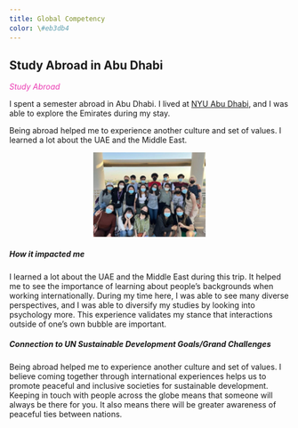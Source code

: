 ```yaml
---
title: Global Competency
color: \#eb3db4
---
```


## Study Abroad in Abu Dhabi
<i style="color: #eb3db4">Study Abroad</i>

I spent a semester abroad in Abu Dhabi. I lived at 
[NYU Abu Dhabi](https://www.nyu.edu/abu-dhabi.html), and I was able to explore 
the Emirates during my stay.


Being abroad helped me to experience another culture and set of values. I learned a lot about the UAE and the Middle East.

<center>
<img src="/assets/images/nyuad_group_photo.JPG" 
     alt="NYU Abu Dhabi Group Photo" 
     style="width: 40%;" />
</center>

##### How it impacted me
I learned a lot about the UAE and the Middle East during this trip. It helped 
me to see the importance of learning about people’s backgrounds when working 
internationally. During my time here, I was able to see many diverse 
perspectives, and I was able to diversify my studies by looking into 
psychology more. This experience validates my stance that interactions outside 
of one’s own bubble are important.

##### Connection to UN Sustainable Development Goals/Grand Challenges
Being abroad helped me to experience another culture and set of values. I 
believe coming together through international experiences helps us to promote 
peaceful and inclusive societies for sustainable development. Keeping in touch 
with people across the globe means that someone will always be there for you. 
It also means there will be greater awareness of peaceful ties between nations.
